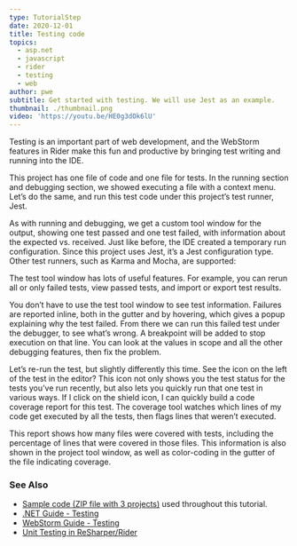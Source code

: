 ```yaml
---
type: TutorialStep
date: 2020-12-01
title: Testing code
topics:
  - asp.net
  - javascript
  - rider
  - testing
  - web
author: pwe
subtitle: Get started with testing. We will use Jest as an example.
thumbnail: ./thumbnail.png
video: 'https://youtu.be/HE0g3dOk6lU'
---
```


Testing is an important part of web development, and the WebStorm features in Rider make this fun and productive by bringing test writing and running into the IDE.

This project has one file of code and one file for tests. In the running section and debugging section, we showed executing a file with a context menu. Let’s do the same, and run this test code under this project’s test runner, Jest.

As with running and debugging, we get a custom tool window for the output, showing one test passed and one test failed, with information about the expected vs. received.
Just like before, the IDE created a temporary run configuration. Since this project uses Jest, it’s a Jest configuration type. Other test runners, such as Karma and Mocha, are supported:

The test tool window has lots of useful features. For example, you can rerun all or only failed tests, view passed tests, and import or export test results.

You don’t have to use the test tool window to see test information. Failures are reported inline, both in the gutter and by hovering, which gives a popup explaining why the test failed.
From there we can run this failed test under the debugger, to see what’s wrong. A breakpoint will be added to stop execution on that line. You can look at the values in scope and all the other debugging features, then fix the problem.

Let’s re-run the test, but slightly differently this time. See the icon on the left of the test in the editor? This icon not only shows you the test status for the tests you’ve run recently, but also lets you quickly run that one test in various ways.
If I click on the shield icon, I can quickly build a code coverage report for this test. The coverage tool watches which lines of my code get executed by all the tests, then flags lines that weren’t executed.

This report shows how many files were covered with tests, including the percentage of lines that were covered in those files. This information is also shown in the project tool window, as well as color-coding in the gutter of the file indicating coverage.

### See Also

- [Sample code (ZIP file with 3 projects)](https://raw.githubusercontent.com/jetbrains/guide/main/sites/dotnet-guide/demos/tutorials/web-fundamentals/rider-web-fundamentals.zip) used throughout this tutorial.
- [.NET Guide - Testing](https://www.jetbrains.com/dotnet/guide/topics/testing/)
- [WebStorm Guide - Testing](https://www.jetbrains.com/webstorm/guide/topics/testing/)
- [Unit Testing in ReSharper/Rider](https://www.jetbrains.com/help/rider/Unit_Testing__Index.html)
